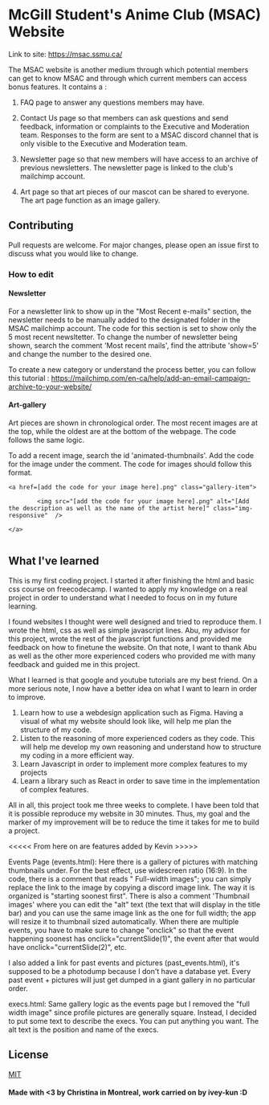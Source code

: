 # McGill Student's Anime Club (MSAC) Website

Link to site: https://msac.ssmu.ca/

The MSAC website is another medium through which potential members can get to know MSAC and through which current members can access bonus features.  It contains a :

1. FAQ page to answer any questions members may have. 

2. Contact Us page so that members can ask questions and send feedback, information or complaints to the Executive and Moderation team. Responses to the form are sent to a MSAC discord channel that is only visible to the Executive and Moderation team. 

3. Newsletter page so that new members will have access to an archive of previous newsletters. The newsletter page is linked to the club's mailchimp account.

4. Art page so that art pieces of our mascot can be shared to everyone. The art page function as an image gallery.




## Contributing
Pull requests are welcome. For major changes, please open an issue first to discuss what you would like to change. 


### How to edit 
#### Newsletter
For a newsletter link to show up in the "Most Recent e-mails" section, the newsletter needs to be manually added to the designated folder in the MSAC mailchimp account. The code for this section is set to show only the 5 most recent newsltetter. To change the number of newsletter being shown, search the comment 'Most recent mails', find the attribute 'show=5' and change the number to the desired one.

To create a new category or understand the process better, you can follow this tutorial : https://mailchimp.com/en-ca/help/add-an-email-campaign-archive-to-your-website/ 


#### Art-gallery
Art pieces are shown in chronological order. The most recent images are at the top, while the oldest are at the bottom of the webpage. The code follows the same logic. 

To add a recent image, search the id 'animated-thumbnails'. Add the code for the image under the comment. The code for images should follow this format. 

```
<a href=[add the code for your image here].png" class="gallery-item">  
        
        <img src="[add the code for your image here].png" alt="[Add the description as well as the name of the artist here]" class="img-responsive"  />
    
</a>  
    
```


## What I've learned 

This is my first coding project. I started it after finishing the html and basic css course on freecodecamp. I wanted to apply my knowledge on a real project in order to understand what I needed to focus on in my future learning.

I found websites I thought were well designed and tried to reproduce them. I wrote the html, css as well as simple javascript lines. Abu, my advisor for this project, wrote the rest of the javascript functions and provided me feedback on how to finetune the website. On that note, I want to thank Abu as well as the other more experienced coders who provided me with many feedback and guided me in this project.  

What I learned is that google and youtube tutorials are my best friend. On a more serious note, I now have a better idea on what I want to learn in order to improve.

1. Learn how to use a webdesign application such as Figma. Having a visual of what my website should look like, will help me plan the structure of my code.
2. Listen to the reasoning of more experienced coders as they code. This will help me develop my own reasoning and understand how to structure my coding in a more efficient way.
3. Learn Javascript in order to implement more complex features to my projects
4. Learn a library such as React in order to save time in the implementation of complex features.

All in all, this project took me three weeks to complete. I have been told that it is possible reproduce my website in 30 minutes. Thus, my goal and the marker of my improvement will be to reduce the time it takes for me to build a project.  

<<<<< From here on are features added by Kevin >>>>>

Events Page (events.html): 
Here there is a gallery of pictures with matching thumbnails under. For the best effect, use widescreen ratio (16:9). In the code, there is a comment that reads " Full-width images"; you can simply replace the link to the image by copying a discord image link. The way it is organized is "starting soonest first". 
There is also a comment 'Thumbnail images' where you can edit the "alt" text (the text that will display in the title bar) and you can use the same image link as the one for full width; the app will resize it to thumbnail sized automatically. 
When there are multiple events, you have to make sure to change "onclick" so that the event happening soonest has onclick="currentSlide(1)", the event after that would have onclick="currentSlide(2)", etc.

I also added a link for past events and pictures (past_events.html), it's supposed to be a photodump because I don't have a database yet. Every past event + pictures will just get dumped in a giant gallery in no particular order. 

execs.html:
Same gallery logic as the events page but I removed the "full width image" since profile pictures are generally square. Instead, I decided to put some text to describe the execs. You can put anything you want. The alt text is the position and name of the execs.

## License
[MIT](https://choosealicense.com/licenses/mit/)

#### Made with <3 by Christina in Montreal, work carried on by ivey-kun :D
